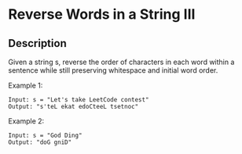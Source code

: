 # Reverse Words in a String III
## Description

Given a string s, reverse the order of characters in each word within a sentence while still preserving whitespace and initial word order.
 
Example 1:

```
Input: s = "Let's take LeetCode contest"
Output: "s'teL ekat edoCteeL tsetnoc"
```

Example 2:

```
Input: s = "God Ding"
Output: "doG gniD"
```